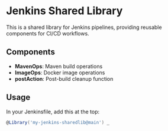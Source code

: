 # Jenkins Shared Library

This is a shared library for Jenkins pipelines, providing reusable components for CI/CD workflows.

## Components

- **MavenOps**: Maven build operations
- **ImageOps**: Docker image operations
- **postAction**: Post-build cleanup function

## Usage

In your Jenkinsfile, add this at the top:

```groovy
@Library('my-jenkins-sharedlib@main') _
